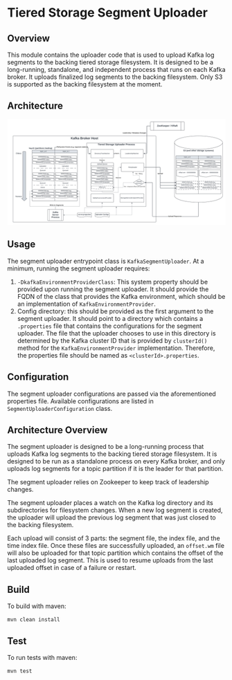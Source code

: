 # Tiered Storage Segment Uploader

## Overview
This module contains the uploader code that is used to upload Kafka log segments to the backing tiered storage filesystem.
It is designed to be a long-running, standalone, and independent process that runs on each Kafka broker. 
It uploads finalized log segments to the backing filesystem.
Only S3 is supported as the backing filesystem at the moment.

## Architecture
![Uploader Architecture](../docs/images/uploader.png)

## Usage
The segment uploader entrypoint class is `KafkaSegmentUploader`. At a minimum, running the segment uploader requires:
1. `-DkafkaEnvironmentProviderClass`: This system property should be provided upon running the segment uploader. It should
provide the FQDN of the class that provides the Kafka environment, which should be an implementation of `KafkaEnvironmentProvider`.
2. Config directory: this should be provided as the first argument to the segment uploader. It should point to a 
directory which contains a `.properties` file that contains the configurations for the segment uploader. The file that
the uploader chooses to use in this directory is determined by the Kafka cluster ID that is provided by `clusterId()` method
for the `KafkaEnvironmentProvider` implementation. Therefore, the properties file should be named as `<clusterId>.properties`.

## Configuration
The segment uploader configurations are passed via the aforementioned properties file. Available configurations
are listed in `SegmentUploaderConfiguration` class.

## Architecture Overview
The segment uploader is designed to be a long-running process that uploads Kafka log segments to the backing tiered storage filesystem.
It is designed to be run as a standalone process on every Kafka broker, and only uploads log segments for a topic partition
if it is the leader for that partition.

The segment uploader relies on Zookeeper to keep track of leadership changes.

The segment uploader places a watch on the Kafka log directory and its subdirectories for filesystem changes.
When a new log segment is created, the uploader will upload the previous log segment that was just closed to the backing filesystem.

Each upload will consist of 3 parts: the segment file, the index file, and the time index file. Once these files are successfully
uploaded, an `offset.wm` file will also be uploaded for that topic partition which contains the offset of the last uploaded log segment.
This is used to resume uploads from the last uploaded offset in case of a failure or restart.


## Build
To build with maven:
```
mvn clean install
```

## Test
To run tests with maven:
```
mvn test
```